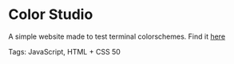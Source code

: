 # Color Studio

A simple website made to test terminal colorschemes.
Find it [here](https://github.com/hhhhhhhhhn/color-studio)

Tags: JavaScript, HTML + CSS
50
